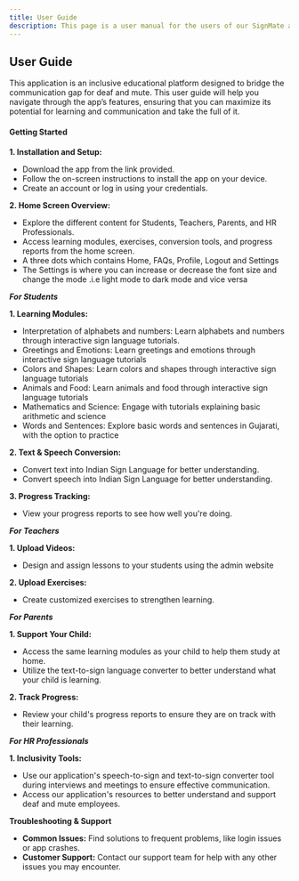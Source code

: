 ```yaml
---
title: User Guide
description: This page is a user manual for the users of our SignMate application
---
```

## User Guide

This application is an inclusive educational platform designed to bridge the communication gap for deaf and mute. This user guide will help you navigate through the app’s features, ensuring that you can maximize its potential for learning and communication and take the full of it.

#### Getting Started
**1. Installation and Setup:**

- Download the app from the link provided.
- Follow the on-screen instructions to install the app on your device.
- Create an account or log in using your credentials.
  
**2. Home Screen Overview:**

- Explore the different content for Students, Teachers, Parents, and HR Professionals.
- Access learning modules, exercises, conversion tools, and progress reports from the home screen.
- A three dots which contains Home, FAQs, Profile, Logout and Settings
- The Settings is where you can increase or decrease the font size and change the mode .i.e light mode to dark mode and vice versa

***For Students***
<br>

**1. Learning Modules:**
  - Interpretation of alphabets and numbers: Learn alphabets and numbers through interactive sign language tutorials.
  - Greetings and Emotions: Learn greetings and emotions through interactive sign language tutorials
  - Colors and Shapes: Learn colors and shapes through interactive sign language tutorials
  - Animals and Food: Learn animals and food through interactive sign language tutorials
  - Mathematics and Science: Engage with tutorials explaining basic arithmetic and science
  - Words and Sentences: Explore basic words and sentences in Gujarati, with the option to practice

**2. Text & Speech Conversion:**
- Convert text into Indian Sign Language for better understanding.
- Convert speech into Indian Sign Language for better understanding.

**3. Progress Tracking:**
- View your progress reports to see how well you're doing.


***For Teachers***
<br>

**1. Upload Videos:**

- Design and assign lessons to your students using the admin website
  
**2. Upload Exercises:**

- Create customized exercises to strengthen learning.
  
***For Parents***
<br>

**1. Support Your Child:**

- Access the same learning modules as your child to help them study at home.
- Utilize the text-to-sign language converter to better understand what your child is learning.
  
**2. Track Progress:**
- Review your child's progress reports to ensure they are on track with their learning.

***For HR Professionals***
<br>

**1. Inclusivity Tools:**
- Use our application's speech-to-sign and text-to-sign converter tool during interviews and meetings to ensure effective communication.
- Access our application's resources to better understand and support deaf and mute employees.
  
**Troubleshooting & Support**
- **Common Issues:** Find solutions to frequent problems, like login issues or app crashes.
- **Customer Support:** Contact our support team for help with any other issues you may encounter.